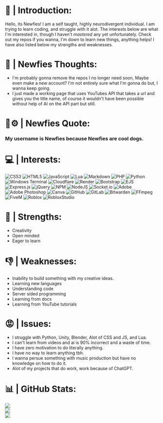 # 👤 | Introduction:
Hello, its Newfies! I am a self taught, highly neurodivergent individual. I am trying to learn coding, and struggle with it alot. The interests below are what I'm interested in, though I haven't *mastered* any yet unfortunately. Check out my repos if you wanna, I'm down to learn new things, anything helps! I have also listed below my strengths and weaknesses.

# 💭 | Newfies Thoughts:
- I'm probably gonna remove the repos I no longer need soon, Maybe even make a new account? I'm not entirely sure what I'm gonna do but, I wanna keep going.
- I just made a working page that uses YouTubes API that takes a url and gives you the title name, of course it wouldn't have been possible without help of AI on the API part but still.

# 💭⚙️ | Newfies Quote:
<!--QUOTE-START-->
### My username is Newfies because Newfies are cool dogs.
<!--QUOTE-END-->

# 💻 | Interests:
![CSS3](https://img.shields.io/badge/css3-%231572B6.svg?style=for-the-badge&logo=css3&logoColor=white) ![HTML5](https://img.shields.io/badge/html5-%23E34F26.svg?style=for-the-badge&logo=html5&logoColor=white) ![JavaScript](https://img.shields.io/badge/javascript-%23323330.svg?style=for-the-badge&logo=javascript&logoColor=%23F7DF1E) ![Lua](https://img.shields.io/badge/lua-%232C2D72.svg?style=for-the-badge&logo=lua&logoColor=white) ![Markdown](https://img.shields.io/badge/markdown-%23000000.svg?style=for-the-badge&logo=markdown&logoColor=white) ![PHP](https://img.shields.io/badge/php-%23777BB4.svg?style=for-the-badge&logo=php&logoColor=white) ![Python](https://img.shields.io/badge/python-3670A0?style=for-the-badge&logo=python&logoColor=ffdd54) ![Windows Terminal](https://img.shields.io/badge/Windows%20Terminal-%234D4D4D.svg?style=for-the-badge&logo=windows-terminal&logoColor=white) ![Cloudflare](https://img.shields.io/badge/Cloudflare-F38020?style=for-the-badge&logo=Cloudflare&logoColor=white) ![Render](https://img.shields.io/badge/Render-%46E3B7.svg?style=for-the-badge&logo=render&logoColor=white) ![Bootstrap](https://img.shields.io/badge/bootstrap-%238511FA.svg?style=for-the-badge&logo=bootstrap&logoColor=white) ![EJS](https://img.shields.io/badge/ejs-%23B4CA65.svg?style=for-the-badge&logo=ejs&logoColor=black) ![Express.js](https://img.shields.io/badge/express.js-%23404d59.svg?style=for-the-badge&logo=express&logoColor=%2361DAFB) ![jQuery](https://img.shields.io/badge/jquery-%230769AD.svg?style=for-the-badge&logo=jquery&logoColor=white) ![NPM](https://img.shields.io/badge/NPM-%23CB3837.svg?style=for-the-badge&logo=npm&logoColor=white) ![NodeJS](https://img.shields.io/badge/node.js-6DA55F?style=for-the-badge&logo=node.js&logoColor=white) ![Socket.io](https://img.shields.io/badge/Socket.io-black?style=for-the-badge&logo=socket.io&badgeColor=010101) ![Adobe](https://img.shields.io/badge/adobe-%23FF0000.svg?style=for-the-badge&logo=adobe&logoColor=white) ![Adobe Photoshop](https://img.shields.io/badge/adobe%20photoshop-%2331A8FF.svg?style=for-the-badge&logo=adobe%20photoshop&logoColor=white) ![Canva](https://img.shields.io/badge/Canva-%2300C4CC.svg?style=for-the-badge&logo=Canva&logoColor=white) ![GitHub](https://img.shields.io/badge/github-%23121011.svg?style=for-the-badge&logo=github&logoColor=white) ![GitLab](https://img.shields.io/badge/gitlab-%23181717.svg?style=for-the-badge&logo=gitlab&logoColor=white) ![Bitwarden](https://img.shields.io/badge/bitwarden-%23175DDC.svg?style=for-the-badge&logo=bitwarden&logoColor=white) ![FFmpeg](https://shields.io/badge/FFmpeg-%23171717.svg?logo=ffmpeg&style=for-the-badge&labelColor=171717&logoColor=5cb85c) ![FiveM](https://img.shields.io/badge/fivem-f06616.svg?style=for-the-badge&logo=fivem&logoColor=white) ![Roblox](https://img.shields.io/badge/roblox-000000.svg?style=for-the-badge&logo=roblox&logoColor=white) ![RobloxStudio](https://img.shields.io/badge/roblox_studio-00A2FF.svg?style=for-the-badge&logo=robloxstudio&logoColor=white)

# 💪 | Strengths:
- Creativity
- Open minded
- Eager to learn

# 👎 | Weaknesses:
- Inability to build something with my creative ideas.
- Learning new languages
- Understanding code
- Server sided programming
- Learning from docs
- Learning from YouTube tutorials

# 😡 | Issues:
- I struggle with Python, Unity, Blender, Alot of CSS and JS, and Lua. 
- I can't learn from videos and ai is 90% incorrect and a waste of time.
- I have zero motivation to do literally anything.
- I have no way to learn anything tbh.
- I wanna persue something with music production but have no knowledge on how to do it.
- Alot of my projects that do work, work because of ChatGPT.

# 📊 | GitHub Stats:
![](https://github-readme-stats.vercel.app/api/top-langs/?username=Newfies&theme=dark&hide_border=false&include_all_commits=true&count_private=true&layout=compact)<br/>
![](https://github-readme-stats.vercel.app/api?username=Newfies&theme=dark&hide_border=false&include_all_commits=true&count_private=true)<br/>
![](https://github-contributor-stats.vercel.app/api?username=Newfies&limit=5&theme=dark&combine_all_yearly_contributions=true)<br/>
